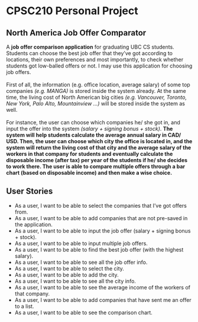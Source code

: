 # CPSC210 Personal Project

## North America Job Offer Comparator

A **job offer comparison application** for graduating UBC CS students. Students can choose the best job offer that they’ve
got according to locations, their own preferences and most importantly, to check whether students got low-balled offers 
or not. I may use this application for choosing job offers.<br>
<br>
First of all, the information (e.g. office location, average salary) of some top companies <em>(e.g. MANGA)</em> is 
stored inside the system already. At the same time, the living cost of North American big cities <em>(e.g. Vancouver, 
Toronto, New York, Palo Alto, Mountainview …)</em> will be stored inside the system as well. <br>
<br>
For instance, the user can choose which companies he/ she got in, and input the offer into the system *(salary + signing 
bonus + stock)*. **The system will help students calculate the average annual salary in CAD/ USD. Then, the user can choose which city the office is
located in, and the system will return the living cost of that city and the average salary of the workers in that 
company for students and eventually calculate the disposable income (after tax) per year of the students if he/ she 
decides to work there. The user is able to compare multiple offers through a bar chart (based on disposable income) and then make a wise choice.**


## User Stories

- As a user, I want to be able to select the companies that I’ve got offers from.
- As a user, I want to be able to add companies that are not pre-saved in the application.
- As a user, I want to be able to input the job offer (salary + signing bonus + stock).
- As a user, I want to be able to input multiple job offers.
- As a user, I want to be able to find the best job offer (with the highest salary).
- As a user, I want to be able to see all the job offer info.
- As a user, I want to be able to select the city.
- As a user, I want to be able to add the city.
- As a user, I want to be able to see all the city info.
- As a user, I want to be able to see the average income of the workers of that company.
- As a user, I want to be able to add companies that have sent me an offer to a list.
- As a user, I want to be able to see the comparison chart.


